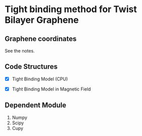# Tight binding method for Twist Bilayer Graphene

## Graphene coordinates

See the notes.

## Code Structures

- [x] Tight Binding Model (CPU)

- [x] Tight Binding Model in Magnetic Field

## Dependent Module

1. Numpy
2. Scipy
3. Cupy

